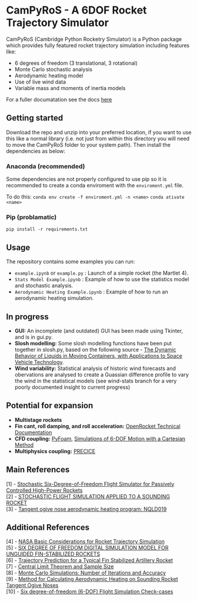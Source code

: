 # CamPyRoS - A 6DOF Rocket Trajectory Simulator

CamPyRoS (Cambridge Python Rocketry Simulator) is a Python package which provides fully featured rocket trajectory simulation including features like:
- 6 degrees of freedom (3 translational, 3 rotational)
- Monte Carlo stochastic analysis
- Aerodynamic heating model
- Use of live wind data
- Variable mass and moments of inertia models  

For a fuller documatation see the docs [here](https://cusf-simulation.github.io/CamPyRoS-Docs/)

## Getting started
Download the repo and unzip into your preferred location, if you want to use this like a normal library (i.e. not just from within this directory you will need to move the CamPyRoS folder to your system path). Then install the dependencies as below:
### Anaconda (recommended)
Some dependencies are not properly configured to use pip so it is recommended to create a conda enviroment with the `enviroment.yml` file. 

To do this:
`conda env create -f enviroment.yml -n <name>`
`conda ativate <name>`
### Pip (problamatic)
`pip install -r requirements.txt`

## Usage

The repository contains some examples you can run:  
- `example.ipynb` or `example.py` : Launch of a simple rocket (the Martlet 4).  
- `Stats Model Example.ipynb` : Example of how to use the statistics model and stochastic analysis.  
- `Aerodynamic Heating Example.ipynb` : Example of how to run an aerodynamic heating simulation.  


## In progress
- **GUI:** An incomplete (and outdated) GUI has been made using Tkinter, and is in gui.py.
- **Slosh modelling:** Some slosh modelling functions have been put together in slosh.py, based on the following source - [The Dynamic Behavior of Liquids in Moving Containers, with Applications to Space Vehicle Technology](https://ntrs.nasa.gov/citations/19670006555).
- **Wind variability:** Statistical analysis of historic wind forecasts and obervations are analysed to create a Guassian difference profile to vary the wind in the statistical models (see wind-stats branch for a very poorly documented insight to current progress)


## Potential for expansion
- **Multistage rockets**
- **Fin cant, roll damping, and roll acceleration:** [OpenRocket Technical Documentation](http://openrocket.info/documentation.html)
- **CFD coupling:** [PyFoam](https://openfoamwiki.net/index.php/Contrib/PyFoam), [Simulations of 6-DOF Motion
with a Cartesian Method](https://pdfs.semanticscholar.org/ace3/5a61803390b0e0b70f6ca34492ad20a03e03.pdf)
- **Multiphysics coupling:** [PRECICE](https://www.precice.org/)


## Main References
[1] - [Stochastic Six-Degree-of-Freedom Flight Simulator for Passively Controlled High-Power Rockets](https://ascelibrary.org/doi/10.1061/%28ASCE%29AS.1943-5525.0000051)  
[2] - [STOCHASTIC FLIGHT SIMULATION APPLIED TO A SOUNDING ROCKET](https://sci-hub.do/10.2514/6.iac-04-a.1.07)  
[3] - [Tangent ogive nose aerodynamic heating program: NQLD019](https://ntrs.nasa.gov/citations/19730063810)  


## Additional References
[4] - [NASA Basic Considerations for Rocket Trajectory Simulation](https://apps.dtic.mil/sti/pdfs/AD0642855.pdf)  
[5] - [SIX DEGREE OF FREEDOM DIGITAL SIMULATION MODEL FOR UNGUIDED FIN-STABILIZED ROCKETS](https://apps.dtic.mil/dtic/tr/fulltext/u2/452106.pdf)  
[6] - [Trajectory Prediction for a Typical Fin Stabilized Artillery Rocket](https://journals.ekb.eg/article_23742_f19c1da1a61e78c1f5bb7ce58a7b30dd.pdf)  
[7] - [Central Limit Theorem and Sample Size](https://www.umass.edu/remp/Papers/Smith&Wells_NERA06.pdf)  
[8] - [Monte Carlo Simulations: Number of Iterations and Accuracy](https://apps.dtic.mil/dtic/tr/fulltext/u2/a621501.pdf)  
[9] - [Method for Calculating Aerodynamic Heating on Sounding Rocket Tangent Ogive Noses](https://arc.aiaa.org/doi/abs/10.2514/3.62081)  
[10] - [Six degree-of-freedom (6-DOF) Flight Simulation Check-cases](https://nescacademy.nasa.gov/flightsim/)  



